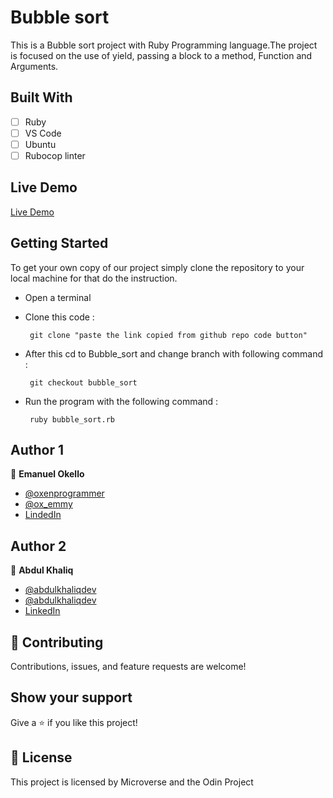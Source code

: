 # Bubble sort

This is a Bubble sort project with Ruby Programming language.The project is focused on the use of yield, passing a block to a method, Function and Arguments.

## Built With

- [ ] Ruby
- [ ] VS Code
- [ ] Ubuntu
- [ ] Rubocop linter

## Live Demo

 [Live Demo](https://repl.it/@AbdulKhaliq1/Bubblesort#main.rb)


## Getting Started
To get your own copy of our project simply clone the repository to your local machine for that do the instruction.

 - Open a terminal
 - Clone this code : 

        git clone "paste the link copied from github repo code button"

 - After this cd to Bubble_sort and change branch with following command :
        
        git checkout bubble_sort
        
 - Run the program with the following command :
        
        ruby bubble_sort.rb

## Author 1

👤 **Emanuel Okello**

- [@oxenprogrammer](https://github.com/oxenprogrammer)
- [@ox_emmy](https://twitter.com/ox_emmy)
- [LindedIn](https://www.linkedin.com/in/emanuel-okello-1217b4b3/)

## Author 2

👤 **Abdul Khaliq**

- [@abdulkhaliqdev](https://github.com/abdulkhaliqdev)
- [@abdulkhaliqdev](https://twitter.com/Abdulkhaliqdev)
- [LinkedIn](https://www.linkedin.com/in/abdul-khaliq-89452b1a9/)

## 🤝 Contributing

Contributions, issues, and feature requests are welcome!

## Show your support

Give a ⭐️ if you like this project!

## 📝 License

This project is licensed by Microverse and the Odin Project

